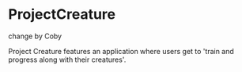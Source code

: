 # ProjectCreature
change by Coby

Project Creature features an application where users get to 'train and progress along with their creatures'.
